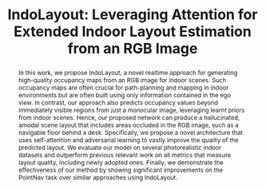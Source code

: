 ---
layout: project-page-new
title: "IndoLayout: Leveraging Attention for Extended Indoor Layout
Estimation from an RGB Image"
authors:
  - name: Shantanu Singh
    sup: 1
  - name: Jaidev Shriram
    sup: 1
  - name: Shaantanu Kulkarni
    sup: 1
  - name: Brojeshwar Bhowmick
    sup: 2
  - name: K. Madhava Krishna
    sup: 1
affiliations:
  - name: IIIT Hyderabad, India
    link: https://robotics.iiit.ac.in
    sup: 1
  - name: TCS Research, Kolkata
    link: #
    sup: 2
permalink: /publications/2022/Shantanu_IndoLayout/
abstract: "In this work, we propose IndoLayout, a novel realtime approach for generating high-quality occupancy maps from an RGB image for indoor scenes. Such occupancy maps are often crucial for path-planning and mapping in indoor environments but are often built using only information contained in the ego view. In contrast, our approach also predicts occupancy values beyond immediately visible regions from just a monocular image, leveraging learnt priors from indoor scenes. Hence, our proposed network can produce a hallucinated, amodal scene layout that includes areas occluded in the RGB image, such as a navigable floor behind a desk. Specifically, we propose a novel architecture that uses self-attention and adversarial learning to vastly improve the quality of the predicted layout. We evaluate our model on several photorealistic indoor datasets
and outperform previous relevant work on all metrics that measure layout quality, including newly adopted ones. Finally, we demonstrate the effectiveness of our method by showing significant improvements on the PointNav task over similar approaches using IndoLayout."
paper: https://ieeexplore.ieee.org/stamp/stamp.jsp?tp=&arnumber=9982106
code: https://indolayout.github.io/
#video: https://robotics.iiit.ac.in/publications/2020/deep-mpc-for-visual-servoing/video.mp4
iframe: https://www.youtube.com/embed/mLv90hLakBk # https://www.youtube.com/embed/jhjskX4FQwA

---